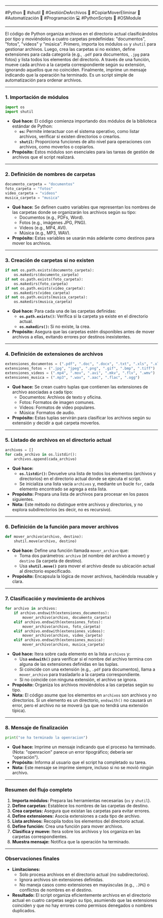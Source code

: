
---

#Python 🐍 #shutil 🔄 #GestiónDeArchivos 📂 #CopiarMoverEliminar 🚀 #Automatización 🤖 #Programación 💻 #PythonScripts 📝 #OSModule

---

El código de Python organiza archivos en el directorio actual clasificándolos por tipo y moviéndolos a cuatro carpetas predefinidas: "documentos", "fotos", "videos" y "música". Primero, importa los módulos `os` y `shutil` para gestionar archivos. Luego, crea las carpetas si no existen, define extensiones para cada categoría (e.g., `.pdf` para documentos, `.jpg` para fotos) y lista todos los elementos del directorio. A través de una función, mueve cada archivo a la carpeta correspondiente según su extensión, ignorando aquellos que no coinciden. Finalmente, imprime un mensaje indicando que la operación ha terminado. Es un script simple de automatización para ordenar archivos.

---

### **1. Importación de módulos**

```python
import os
import shutil
```

- **Qué hace:** El código comienza importando dos módulos de la biblioteca estándar de Python:
  - **`os`:** Permite interactuar con el sistema operativo, como listar archivos, verificar si existen directorios o crearlos.
  - **`shutil`:** Proporciona funciones de alto nivel para operaciones con archivos, como moverlos o copiarlos.
- **Propósito:** Estos módulos son esenciales para las tareas de gestión de archivos que el script realizará.

---

### **2. Definición de nombres de carpetas**

```python
documento_carpeta = "documentos"
foto_carpeta = "fotos"
video_carpeta = "videos"
musica_carpeta = "musica"
```

- **Qué hace:** Se definen cuatro variables que representan los nombres de las carpetas donde se organizarán los archivos según su tipo:
  - Documentos (e.g., PDFs, Word).
  - Fotos (e.g., imágenes JPG, PNG).
  - Videos (e.g., MP4, AVI).
  - Música (e.g., MP3, WAV).
- **Propósito:** Estas variables se usarán más adelante como destinos para mover los archivos.

---

### **3. Creación de carpetas si no existen**

```python
if not os.path.exists(documento_carpeta):
    os.makedirs(documento_carpeta)
if not os.path.exists(foto_carpeta):
    os.makedirs(foto_carpeta)
if not os.path.exists(video_carpeta):
    os.makedirs(video_carpeta)
if not os.path.exists(musica_carpeta):
    os.makedirs(musica_carpeta)
```

- **Qué hace:** Para cada una de las carpetas definidas:
  - **`os.path.exists()`:** Verifica si la carpeta ya existe en el directorio actual.
  - **`os.makedirs()`:** Si no existe, la crea.
- **Propósito:** Asegura que las carpetas estén disponibles antes de mover archivos a ellas, evitando errores por destinos inexistentes.

---

### **4. Definición de extensiones de archivos**

```python
extensiones_documentos = (".pdf", ".doc", ".docx", ".txt", ".xls", ".xlsx", ".ppt", ".pptx")
extensiones_fotos = (".jpg", "jpeg", ".png", ".gif", ".bmp", ".tiff")
extensiones_videos = (".mp4", ".mov", ".avi", ".mkv", ".flv", ".wmv")
extensiones_musica = (".mp3", ".wav", ".aac", ".flac", ".ogg")
```

- **Qué hace:** Se crean cuatro tuplas que contienen las extensiones de archivo asociadas a cada tipo:
  - Documentos: Archivos de texto y oficina.
  - Fotos: Formatos de imagen comunes.
  - Videos: Formatos de video populares.
  - Música: Formatos de audio.
- **Propósito:** Estas tuplas servirán para clasificar los archivos según su extensión y decidir a qué carpeta moverlos.

---

### **5. Listado de archivos en el directorio actual**

```python
archivos = []
for cada_archivo in os.listdir():
    archivos.append(cada_archivo)
```

- **Qué hace:**
  - **`os.listdir()`:** Devuelve una lista de todos los elementos (archivos y directorios) en el directorio actual donde se ejecuta el script.
  - Se inicializa una lista vacía `archivos` y, mediante un bucle `for`, cada elemento encontrado se agrega a esta lista.
- **Propósito:** Prepara una lista de archivos para procesar en los pasos siguientes.
- **Nota:** Este método no distingue entre archivos y directorios, y no explora subdirectorios (es decir, no es recursivo).

---

### **6. Definición de la función para mover archivos**

```python
def mover_archivo(archivo, destino):
    shutil.move(archivo, destino)
```

- **Qué hace:** Define una función llamada `mover_archivo` que:
  - Toma dos parámetros: `archivo` (el nombre del archivo a mover) y `destino` (la carpeta de destino).
  - Usa **`shutil.move()`** para mover el archivo desde su ubicación actual al directorio especificado.
- **Propósito:** Encapsula la lógica de mover archivos, haciéndola reusable y clara.

---

### **7. Clasificación y movimiento de archivos**

```python
for archivo in archivos:
    if archivo.endswith(extensiones_documentos):
        mover_archivo(archivo, documento_carpeta)
    elif archivo.endswith(extensiones_fotos):
        mover_archivo(archivo, foto_carpeta)
    elif archivo.endswith(extensiones_videos):
        mover_archivo(archivo, video_carpeta)
    elif archivo.endswith(extensiones_musica):
        mover_archivo(archivo, musica_carpeta)
```

- **Qué hace:** Itera sobre cada elemento en la lista `archivos` y:
  - Usa **`endswith()`** para verificar si el nombre del archivo termina con alguna de las extensiones definidas en las tuplas.
  - Si coincide con una extensión (e.g., `.pdf` para documentos), llama a `mover_archivo` para trasladarlo a la carpeta correspondiente.
  - Si no coincide con ninguna extensión, el archivo se ignora.
- **Propósito:** Organiza los archivos moviéndolos a las carpetas según su tipo.
- **Nota:** El código asume que los elementos en `archivos` son archivos y no directorios. Si un elemento es un directorio, `endswith()` no causará un error, pero el archivo no se moverá (ya que no tendrá una extensión típica).

---

### **8. Mensaje de finalización**

```python
print("se ha terminado la openracion")
```

- **Qué hace:** Imprime un mensaje indicando que el proceso ha terminado. (Nota: "openracion" parece un error tipográfico; debería ser "operación").
- **Propósito:** Informa al usuario que el script ha completado su tarea.
- **Nota:** Este mensaje se imprime siempre, incluso si no se movió ningún archivo.

---

### **Resumen del flujo completo**

1. **Importa módulos:** Prepara las herramientas necesarias (`os` y `shutil`).
2. **Define carpetas:** Establece los nombres de las carpetas de destino.
3. **Crea carpetas:** Asegura que existan las carpetas para evitar errores.
4. **Define extensiones:** Asocia extensiones a cada tipo de archivo.
5. **Lista archivos:** Recopila todos los elementos del directorio actual.
6. **Define función:** Crea una función para mover archivos.
7. **Clasifica y mueve:** Itera sobre los archivos y los organiza en las carpetas correspondientes.
8. **Muestra mensaje:** Notifica que la operación ha terminado.

---

### **Observaciones finales**

- **Limitaciones:**
  - Solo procesa archivos en el directorio actual (no subdirectorios).
  - Ignora archivos sin extensiones definidas.
  - No maneja casos como extensiones en mayúsculas (e.g., `.JPG`) o conflictos de nombres en el destino.
- **Resultado:** El script organiza eficientemente archivos en el directorio actual en cuatro carpetas según su tipo, asumiendo que las extensiones coinciden y que no hay errores como permisos denegados o nombres duplicados.

